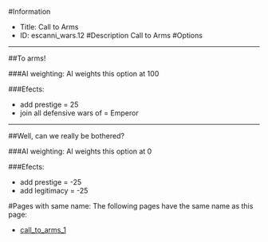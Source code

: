 #Information
 - Title: Call to Arms
 - ID: escanni_wars.12
#Description
Call to Arms
#Options

___
##To arms!

###AI weighting:
AI weights this option at 100


###Efects:<ul><li>add prestige = 25</li><li>join all defensive wars of = Emperor</li></ul>

___
##Well, can we really be bothered?

###AI weighting:
AI weights this option at 0


###Efects:<ul><li>add prestige = -25</li><li>add legitimacy = -25</li></ul>


#Pages with same name:
The following pages have the same name as this page:
 - [call_to_arms_1](call_to_arms_1.md)
